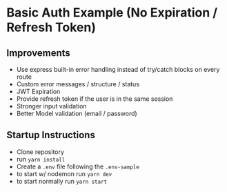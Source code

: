 # Basic Auth Example (No Expiration / Refresh Token)

## Improvements

- Use express built-in error handling instead of try/catch blocks on every route
- Custom error messages / structure / status
- JWT Expiration
- Provide refresh token if the user is in the same session
- Stronger input validation
- Better Model validation (email / password)

## Startup Instructions

- Clone repository
- run `yarn install`
- Create a `.env` file following the `.env-sample`
- to start w/ nodemon run `yarn dev`
- to start normally run `yarn start`
